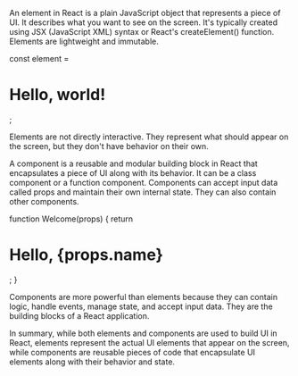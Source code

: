 An element in React is a plain JavaScript object that represents a piece of UI. It describes what you want to see on the screen. It's typically created using JSX (JavaScript XML) syntax or React's createElement() function. Elements are lightweight and immutable.

const element = <h1>Hello, world!</h1>;

Elements are not directly interactive. They represent what should appear on the screen, but they don't have behavior on their own.


A component is a reusable and modular building block in React that encapsulates a piece of UI along with its behavior. It can be a class component or a function component. Components can accept input data called props and maintain their own internal state. They can also contain other components.

function Welcome(props) {
  return <h1>Hello, {props.name}</h1>;
}

Components are more powerful than elements because they can contain logic, handle events, manage state, and accept input data. They are the building blocks of a React application.

In summary, while both elements and components are used to build UI in React, elements represent the actual UI elements that appear on the screen, while components are reusable pieces of code that encapsulate UI elements along with their behavior and state.